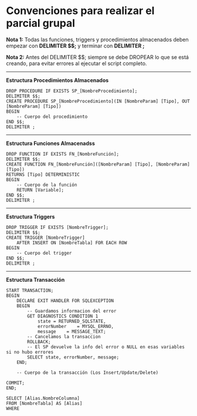 # Convenciones para realizar el parcial grupal


**Nota 1:** Todas las funciones, triggers y procedimientos almacenados deben empezar con **DELIMITER $$;** y terminar con **DELIMITER ;**

**Nota 2:** Antes del DELIMITER $$; siempre se debe DROPEAR lo que se está creando, para evitar errores al ejecutar el script completo.

***

**Estructura Procedimientos Almacenados**
```
DROP PROCEDURE IF EXISTS SP_[NombreProcedimiento];
DELIMITER $$;
CREATE PROCEDURE SP_[NombreProcedimiento](IN [NombreParam] [Tipo], OUT [NombreParam] [Tipo])
BEGIN
    -- Cuerpo del procedimiento    
END $$;
DELIMITER ;
```
***
**Estructura Funciones Almacenadss**
```
DROP FUNCTION IF EXISTS FN_[NombreFunción];
DELIMITER $$;
CREATE FUNCTION FN_[NombreFunción]([NombreParam] [Tipo], [NombreParam] [Tipo])
RETURNS [Tipo] DETERMINISTIC
BEGIN
    -- Cuerpo de la función
    RETURN [Variable];
END $$;
DELIMITER ;
```
***
**Estructura Triggers**
```
DROP TRIGGER IF EXISTS [NombreTrigger];
DELIMITER $$;
CREATE TRIGGER [NombreTrigger]
    AFTER INSERT ON [NombreTabla] FOR EACH ROW
BEGIN
    -- Cuerpo del trigger
END $$;
DELIMITER ;
```
***
**Estructura Transacción**
```
START TRANSACTION;
BEGIN
    DECLARE EXIT HANDLER FOR SQLEXCEPTION
    BEGIN
        -- Guardamos informacion del error
        GET DIAGNOSTICS CONDITION 1
            state = RETURNED_SQLSTATE,
            errorNumber    = MYSQL_ERRNO,
            message    = MESSAGE_TEXT;
        -- Cancelamos la transaccion
        ROLLBACK;
        -- El SP devuelve la info del error o NULL en esas variables si no hubo errores
        SELECT state, errorNumber, message;
    END;

    -- Cuerpo de la transacción (Los Insert/Update/Delete)

COMMIT;
END;
```



```
SELECT [Alias.NombreColumna]
FROM [NombreTabla] AS [Alias]
WHERE

```

